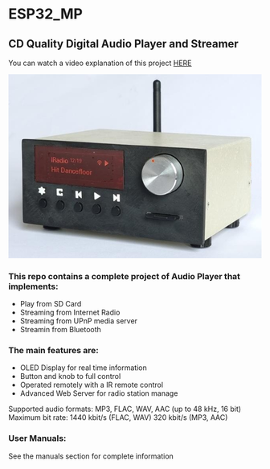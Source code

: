 # ESP32_MP
## CD Quality Digital Audio Player and Streamer

You can watch a video explanation of this project [HERE](https://pages.github.com/)

![ESP32-MP_front](image/ESP32_MP_front0.jpg)

### This repo contains a complete project of Audio Player that implements:

*  Play from SD Card
*  Streaming from Internet Radio
*  Streaming from UPnP media server
*  Streamin from Bluetooth

### The main features are:

*  OLED Display for real time information
*  Button and knob to full control
*  Operated remotely with a IR remote control
*  Advanced Web Server for radio station manage


Supported audio formats: 	MP3, FLAC, WAV, AAC (up to 48 kHz, 16 bit)  
Maximum bit rate: 	1440 kbit/s (FLAC, WAV) 320 kbit/s (MP3, AAC)

### User Manuals:
See the manuals section for complete information
